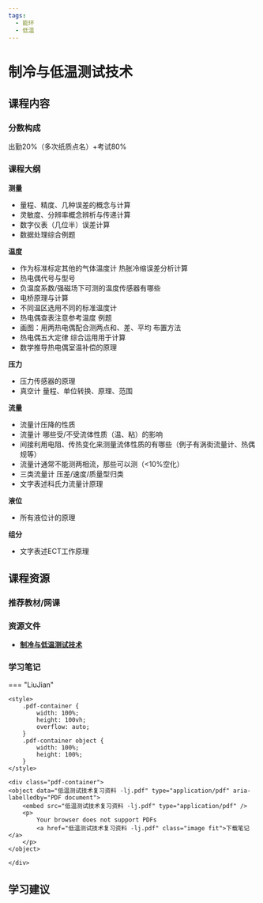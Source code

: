 ```yaml
---
tags:
  - 能环
  - 低温
---
```


# 制冷与低温测试技术

## 课程内容

### 分数构成

出勤20%（多次纸质点名）+考试80%

### 课程大纲

**测量**

- 量程、精度、几种误差的概念与计算
- 灵敏度、分辨率概念辨析与传递计算
- 数字仪表（几位半）误差计算
- 数据处理综合例题

**温度**

- 作为标准标定其他的气体温度计 热胀冷缩误差分析计算
- 热电偶代号与型号
- 负温度系数/强磁场下可测的温度传感器有哪些
- 电桥原理与计算
- 不同温区选用不同的标准温度计
- 热电偶查表注意参考温度 例题
- 画图：用两热电偶配合测两点和、差、平均 布置方法
- 热电偶五大定律 综合运用用于计算
- 数学推导热电偶室温补偿的原理

**压力**

- 压力传感器的原理
- 真空计 量程、单位转换、原理、范围

**流量**

- 流量计压降的性质
- 流量计 哪些受/不受流体性质（温、粘）的影响
- 间接利用电阻、传热变化来测量流体性质的有哪些（例子有涡街流量计、热偶规等）
- 流量计通常不能测两相流，那些可以测（<10%空化）
- 三类流量计 压差/速度/质量型归类
- 文字表述科氏力流量计原理

**液位**

- 所有液位计的原理

**组分**

- 文字表述ECT工作原理



## 课程资源

### 推荐教材/网课

### 资源文件

- [**制冷与低温测试技术**](https://pan.baidu.com/s/1cM1cQuzUcLEG7jY13rBoRg?pwd=zbc8) 

### 学习笔记

=== "LiuJian"

    <style>
        .pdf-container {
            width: 100%;
            height: 100vh;
            overflow: auto;
        }
        .pdf-container object {
            width: 100%;
            height: 100%;
        }
    </style>

    <div class="pdf-container">
    <object data="低温测试技术复习资料 -lj.pdf" type="application/pdf" aria-labelledby="PDF document">
        <embed src="低温测试技术复习资料 -lj.pdf" type="application/pdf" />
        <p>
            Your browser does not support PDFs
            <a href="低温测试技术复习资料 -lj.pdf" class="image fit">下载笔记</a>
        </p>
    </object>

    </div>


## 学习建议








